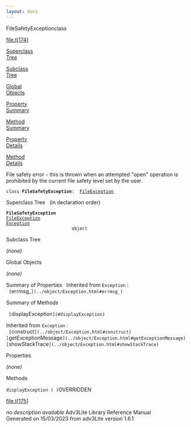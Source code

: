 ```yaml
---
layout: docs
---
```

<span class="title">FileSafetyException</span><span class="type">class</span>

[file.t](../file/file.t.html)\[[174](../source/file.t.html#174)\]

[Superclass  
Tree](#_SuperClassTree_)

[Subclass  
Tree](#_SubClassTree_)

[Global  
Objects](#_ObjectSummary_)

[Property  
Summary](#_PropSummary_)

[Method  
Summary](#_MethodSummary_)

[Property  
Details](#_Properties_)

[Method  
Details](#_Methods_)



File safety error - this is thrown when an attempted "open" operation is
prohibited by the current file safety level set by the user.

`class `**`FileSafetyException`**` :   `[`FileException`](../object/FileException.html)



<span id="_SuperClassTree_"></span>



<span class="hdln">Superclass Tree</span>   (in declaration order)



**`FileSafetyException`**  
[`FileException`](../object/FileException.html)  
[`Exception`](../object/Exception.html)  
`                         object`  
<span id="_SubClassTree_"></span>



<span class="hdln">Subclass Tree</span>  



*(none)* <span id="_ObjectSummary_"></span>



<span class="hdln">Global Objects</span>  



*(none)* <span id="_PropSummary_"></span>



<span class="hdln">Summary of Properties</span>  
Inherited from `Exception` :  
` [`errmsg_`](../object/Exception.html#errmsg_)  `

<span id="_MethodSummary_"></span>



<span class="hdln">Summary of Methods</span>  



` [`displayException`](#displayException)  `



Inherited from `Exception` :  
` [`construct`](../object/Exception.html#construct)  [`getExceptionMessage`](../object/Exception.html#getExceptionMessage)  [`showStackTrace`](../object/Exception.html#showStackTrace)  `

<span id="_Properties_"></span>



<span class="hdln">Properties</span>  



*(none)* <span id="_Methods_"></span>



<span class="hdln">Methods</span>  



<span id="displayException"></span>

`displayException ( )`<span class="rem">OVERRIDDEN</span>

[file.t](../file/file.t.html)\[[175](../source/file.t.html#175)\]



*no description available*
Adv3Lite Library Reference Manual  
Generated on 15/03/2023 from adv3Lite version 1.6.1


